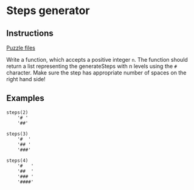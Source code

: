 # Steps generator

## Instructions

[Puzzle files](.)

Write a function, which accepts a positive integer `n`. The function should return a list representing the generateSteps with n levels using the `#`
character. Make sure the step has appropriate number of spaces on the right hand side!

## Examples

```
steps(2)
    '# '
    '##'

steps(3)
    '#  '
    '## '
    '###'

steps(4)
    '#   '
    '##  '
    '### '
    '####'
```

